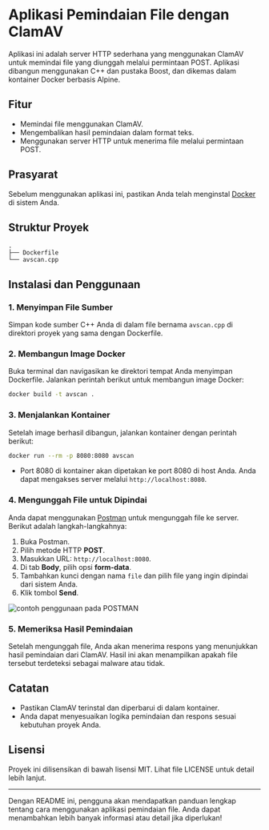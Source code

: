 
# Aplikasi Pemindaian File dengan ClamAV

Aplikasi ini adalah server HTTP sederhana yang menggunakan ClamAV untuk memindai file yang diunggah melalui permintaan POST. Aplikasi dibangun menggunakan C++ dan pustaka Boost, dan dikemas dalam kontainer Docker berbasis Alpine.

## Fitur

- Memindai file menggunakan ClamAV.
- Mengembalikan hasil pemindaian dalam format teks.
- Menggunakan server HTTP untuk menerima file melalui permintaan POST.

## Prasyarat

Sebelum menggunakan aplikasi ini, pastikan Anda telah menginstal [Docker](https://www.docker.com/) di sistem Anda.

## Struktur Proyek

```
.
├── Dockerfile
└── avscan.cpp
```

## Instalasi dan Penggunaan

### 1. Menyimpan File Sumber

Simpan kode sumber C++ Anda di dalam file bernama `avscan.cpp` di direktori proyek yang sama dengan Dockerfile.

### 2. Membangun Image Docker

Buka terminal dan navigasikan ke direktori tempat Anda menyimpan Dockerfile. Jalankan perintah berikut untuk membangun image Docker:

```bash
docker build -t avscan .
```

### 3. Menjalankan Kontainer

Setelah image berhasil dibangun, jalankan kontainer dengan perintah berikut:

```bash
docker run --rm -p 8080:8080 avscan
```

- Port 8080 di kontainer akan dipetakan ke port 8080 di host Anda. Anda dapat mengakses server melalui `http://localhost:8080`.

### 4. Mengunggah File untuk Dipindai

Anda dapat menggunakan [Postman](https://www.postman.com/) untuk mengunggah file ke server. Berikut adalah langkah-langkahnya:

1. Buka Postman.
2. Pilih metode HTTP **POST**.
3. Masukkan URL: `http://localhost:8080`.
4. Di tab **Body**, pilih opsi **form-data**.
5. Tambahkan kunci dengan nama `file` dan pilih file yang ingin dipindai dari sistem Anda.
6. Klik tombol **Send**.

![contoh penggunaan pada POSTMAN](https://raw.githubusercontent.com/rahadiana/av-scan/refs/heads/main/Capture.PNG)

### 5. Memeriksa Hasil Pemindaian

Setelah mengunggah file, Anda akan menerima respons yang menunjukkan hasil pemindaian dari ClamAV. Hasil ini akan menampilkan apakah file tersebut terdeteksi sebagai malware atau tidak.

## Catatan

- Pastikan ClamAV terinstal dan diperbarui di dalam kontainer.
- Anda dapat menyesuaikan logika pemindaian dan respons sesuai kebutuhan proyek Anda.

## Lisensi

Proyek ini dilisensikan di bawah lisensi MIT. Lihat file LICENSE untuk detail lebih lanjut.

---

Dengan README ini, pengguna akan mendapatkan panduan lengkap tentang cara menggunakan aplikasi pemindaian file. Anda dapat menambahkan lebih banyak informasi atau detail jika diperlukan!
